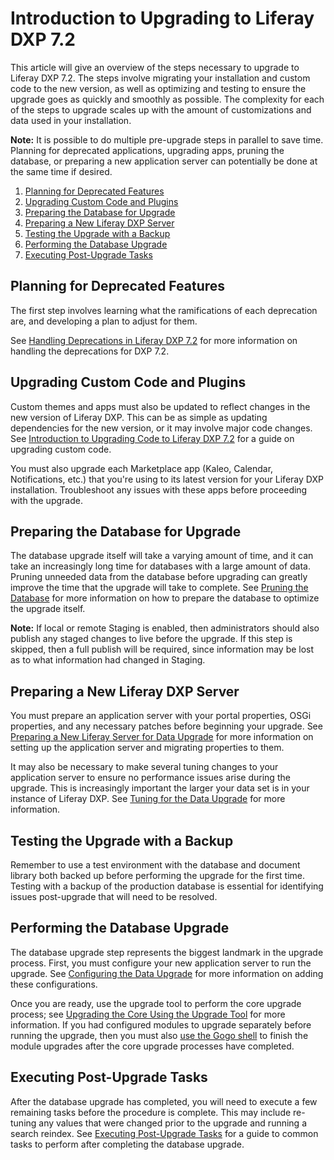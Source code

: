 # Introduction to Upgrading to Liferay DXP 7.2

This article will give an overview of the steps necessary to upgrade to Liferay DXP 7.2. The steps involve migrating your installation and custom code to the new version, as well as optimizing and testing to ensure the upgrade goes as quickly and smoothly as possible. The complexity for each of the steps to upgrade scales up with the amount of customizations and data used in your installation.

**Note:** It is possible to do multiple pre-upgrade steps in parallel to save time. Planning for deprecated applications, upgrading apps, pruning the database, or preparing a new application server can potentially be done at the same time if desired.

1. [Planning for Deprecated Features](#planning-for-deprecated-features)
1. [Upgrading Custom Code and Plugins](#upgrading-custom-code-and-plugins)
1. [Preparing the Database for Upgrade](#preparing-the-database-for-upgrade)
1. [Preparing a New Liferay DXP Server](#preparing-a-new-liferay-dxp-server)
1. [Testing the Upgrade with a Backup](#testing-the-upgrade-with-a-backup)
1. [Performing the Database Upgrade](#performing-the-database-upgrade)
1. [Executing Post-Upgrade Tasks](#executing-post-upgrade-tasks)

## Planning for Deprecated Features

The first step involves learning what the ramifications of each deprecation are, and developing a plan to adjust for them.

See [Handling Deprecations in Liferay DXP 7.2](./98-handling-deprecations-in-liferay-dxp-7-2.md) for more information on handling the deprecations for DXP 7.2.

## Upgrading Custom Code and Plugins

Custom themes and apps must also be updated to reflect changes in the new version of Liferay DXP. This can be as simple as updating dependencies for the new version, or it may involve major code changes. See [Introduction to Upgrading Code to Liferay DXP 7.2](https://help.liferay.com/hc/en-us/articles/360029316391-Introduction-to-Upgrading-Code-to-Liferay-DXP-7-2) for a guide on upgrading custom code.

You must also upgrade each Marketplace app (Kaleo, Calendar, Notifications, etc.) that you're using to its latest version for your Liferay DXP installation. Troubleshoot any issues with these apps before proceeding with the upgrade.

## Preparing the Database for Upgrade

The database upgrade itself will take a varying amount of time, and it can take an increasingly long time for databases with a large amount of data. Pruning unneeded data from the database before upgrading can greatly improve the time that the upgrade will take to complete. See [Pruning the Database](./02-pruning-the-database.md) for more information on how to prepare the database to optimize the upgrade itself.

**Note:** If local or remote Staging is enabled, then administrators should also publish any staged changes to live before the upgrade. If this step is skipped, then a full publish will be required, since information may be lost as to what information had changed in Staging.

## Preparing a New Liferay DXP Server

You must prepare an application server with your portal properties, OSGi properties, and any necessary patches before beginning your upgrade. See [Preparing a New Liferay Server for Data Upgrade](./05-preparing-a-new-application-server-for-liferay-dxp.md) for more information on setting up the application server and migrating properties to them.

It may also be necessary to make several tuning changes to your application server to ensure no performance issues arise during the upgrade. This is increasingly important the larger your data set is in your instance of Liferay DXP. See [Tuning for the Data Upgrade](./02-tuning-for-the-data-upgrade.md) for more information.

## Testing the Upgrade with a Backup

Remember to use a test environment with the database and document library both backed up before performing the upgrade for the first time. Testing with a backup of the production database is essential for identifying issues post-upgrade that will need to be resolved.

## Performing the Database Upgrade

The database upgrade step represents the biggest landmark in the upgrade process. First, you must configure your new application server to run the upgrade. See [Configuring the Data Upgrade](./03-configuring-the-data-upgrade.md) for more information on adding these configurations.

Once you are ready, use the upgrade tool to perform the core upgrade process; see [Upgrading the Core Using the Upgrade Tool](./04-upgrading-the-core-using-the-upgrade-tool.md) for more information. If you had configured modules to upgrade separately before running the upgrade, then you must also [use the Gogo shell](./05-upgrading-modules-using-gogo-shell.md) to finish the module upgrades after the core upgrade processes have completed.

## Executing Post-Upgrade Tasks

After the database upgrade has completed, you will need to execute a few remaining tasks before the procedure is complete. This may include re-tuning any values that were changed prior to the upgrade and running a search reindex. See [Executing Post-Upgrade Tasks](./07-executing-post-upgrade-tasks.md) for a guide to common tasks to perform after completing the database upgrade.
